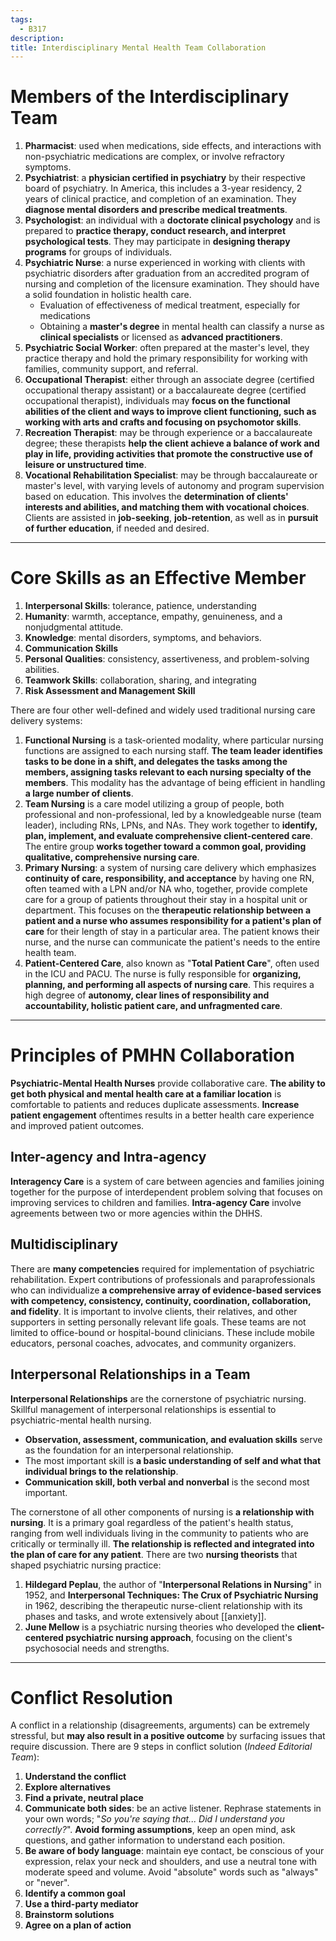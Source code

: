 ```yaml
---
tags:
  - B317
description: 
title: Interdisciplinary Mental Health Team Collaboration
---
```

# Members of the Interdisciplinary Team
1. **Pharmacist**: used when medications, side effects, and interactions with non-psychiatric medications are complex, or involve refractory symptoms.
2. **Psychiatrist**: a **physician certified in psychiatry** by their respective board of psychiatry. In America, this includes a 3-year residency, 2 years of clinical practice, and completion of an examination. They **diagnose mental disorders and prescribe medical treatments**.
3. **Psychologist**: an individual with a **doctorate clinical psychology** and is prepared to **practice therapy, conduct research, and interpret psychological tests**. They may participate in **designing therapy programs** for groups of individuals.
4. **Psychiatric Nurse**: a nurse experienced in working with clients with psychiatric disorders after graduation from an accredited program of nursing and completion of the licensure examination. They should have a solid foundation in holistic health care.
	- Evaluation of effectiveness of medical treatment, especially for medications
	- Obtaining a **master's degree** in mental health can classify a nurse as **clinical specialists** or licensed as **advanced practitioners**.
5. **Psychiatric Social Worker**: often prepared at the master's level, they practice therapy and hold the primary responsibility for working with families, community support, and referral.
6. **Occupational Therapist**: either through an associate degree (certified occupational therapy assistant) or a baccalaureate degree (certified occupational therapist), individuals may **focus on the functional abilities of the client and ways to improve client functioning, such as working with arts and crafts and focusing on psychomotor skills**.
7. **Recreation Therapist**: may be through experience or a baccalaureate degree; these therapists **help the client achieve a balance of work and play in life, providing activities that promote the constructive use of leisure or unstructured time**.
8. **Vocational Rehabilitation Specialist**: may be through baccalaureate or master's level, with varying levels of autonomy and program supervision based on education. This involves the **determination of clients' interests and abilities, and matching them with vocational choices**. Clients are assisted in **job-seeking**, **job-retention**, as well as in **pursuit of further education**, if needed and desired.
___
# Core Skills as an Effective Member
1. **Interpersonal Skills**: tolerance, patience, understanding
2. **Humanity**: warmth, acceptance, empathy, genuineness, and a nonjudgmental attitude.
3. **Knowledge**: mental disorders, symptoms, and behaviors. 
4. **Communication Skills**
5. **Personal Qualities**: consistency, assertiveness, and problem-solving abilities.
6. **Teamwork Skills**: collaboration, sharing, and integrating 
7. **Risk Assessment and Management Skill**

There are four other well-defined and widely used traditional nursing care delivery systems:
1. **Functional Nursing** is a task-oriented modality, where particular nursing functions are assigned to each nursing staff. **The team leader identifies tasks to be done in a shift, and delegates the tasks among the members, assigning tasks relevant to each nursing specialty of the members**. This modality has the advantage of being efficient in handling **a large number of clients**.
2. **Team Nursing** is a care model utilizing a group of people, both professional and non-professional, led by a knowledgeable nurse (team leader), including RNs, LPNs, and NAs. They work together to **identify, plan, implement, and evaluate comprehensive client-centered care**. The entire group **works together toward a common goal, providing qualitative, comprehensive nursing care**.
3. **Primary Nursing**: a system of nursing care delivery which emphasizes **continuity of care, responsibility, and acceptance** by having one RN, often teamed with a LPN and/or NA who, together, provide complete care for a group of patients throughout their stay in a hospital unit or department. This focuses on the **therapeutic relationship between a patient and a nurse who assumes responsibility for a patient's plan of care** for their length of stay in a particular area. The patient knows their nurse, and the nurse can communicate the patient's needs to the entire health team.
4. **Patient-Centered Care**, also known as "**Total Patient Care**", often used in the ICU and PACU. The nurse is fully responsible for **organizing, planning, and performing all aspects of nursing care**. This requires a high degree of **autonomy, clear lines of responsibility and accountability, holistic patient care, and unfragmented care**.
___
# Principles of PMHN Collaboration
**Psychiatric-Mental Health Nurses** provide collaborative care. **The ability to get both physical and mental health care at a familiar location** is comfortable to patients and reduces duplicate assessments. **Increase patient engagement** oftentimes results in a better health care experience and improved patient outcomes.
## Inter-agency and Intra-agency
**Interagency Care** is a system of care between agencies and families joining together for the purpose of interdependent problem solving that focuses on improving services to children and families. **Intra-agency Care** involve agreements between two or more agencies within the DHHS.
## Multidisciplinary
There are **many competencies** required for implementation of psychiatric rehabilitation. Expert contributions of professionals and paraprofessionals who can individualize **a comprehensive array of evidence-based services with competency, consistency, continuity, coordination, collaboration, and fidelity**. It is important to involve clients, their relatives, and other supporters in setting personally relevant life goals. These teams are not limited to office-bound or hospital-bound clinicians. These include mobile educators, personal coaches, advocates, and community organizers.
## Interpersonal Relationships in a Team
**Interpersonal Relationships** are the cornerstone of psychiatric nursing. Skillful management of interpersonal relationships is essential to psychiatric-mental health nursing.
- **Observation, assessment, communication, and evaluation skills** serve as the foundation for an interpersonal relationship.
- The most important skill is **a basic understanding of self and what that individual brings to the relationship**.
- **Communication skill, both verbal and nonverbal** is the second most important.

The cornerstone of all other components of nursing is **a relationship with nursing**. It is a primary goal regardless of the patient's health status, ranging from well individuals living in the community to patients who are critically or terminally ill. **The relationship is reflected and integrated into the plan of care for any patient**. There are two **nursing theorists** that shaped psychiatric nursing practice:
1. **Hildegard Peplau**, the author of "**Interpersonal Relations in Nursing**" in 1952, and **Interpersonal Techniques: The Crux of Psychiatric Nursing** in 1962, describing the therapeutic nurse-client relationship with its phases and tasks, and wrote extensively about [[anxiety]].
2. **June Mellow** is a psychiatric nursing theories who developed the **client-centered psychiatric nursing approach**, focusing on the client's psychosocial needs and strengths.
___
# Conflict Resolution
A conflict in a relationship (disagreements, arguments) can be extremely stressful, but **may also result in a positive outcome** by surfacing issues that require discussion. There are 9 steps in conflict solution (*Indeed Editorial Team*):
1. **Understand the conflict**
2. **Explore alternatives**
3. **Find a private, neutral place**
4. **Communicate both sides**: be an active listener. Rephrase statements in your own words; "*So you're saying that... Did I understand you correctly?*". **Avoid forming assumptions**, keep an open mind, ask questions, and gather information to understand each position.
5. **Be aware of body language**: maintain eye contact, be conscious of your expression, relax your neck and shoulders, and use a neutral tone with moderate speed and volume. Avoid "absolute" words such as "always" or "never".
6. **Identify a common goal**
7. **Use a third-party mediator**
8. **Brainstorm solutions**
9. **Agree on a plan of action**